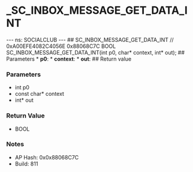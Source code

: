 # _SC_INBOX_MESSAGE_GET_DATA_INT

--- ns: SOCIALCLUB --- ## SC_INBOX_MESSAGE_GET_DATA_INT  // 0xA00EFE4082C4056E 0x88068C7C BOOL SC_INBOX_MESSAGE_GET_DATA_INT(int p0, char* context, int* out);   ## Parameters * **p0**: * **context**: * **out**:  ## Return value

### Parameters
* int p0
* const char* context
* int* out

### Return Value
* BOOL

### Notes
* AP Hash: 0x0x88068C7C
* Build: 811

